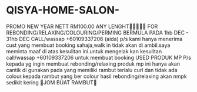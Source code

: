 # QISYA-HOME-SALON-
PROMO NEW YEAR NETT RM100.00  ANY LENGHT👧👩👱‍♀️👵  FOR REBONDING/RELAXING/COLOURING/PERMING  BERMULA PADA 1hb DEC - 31hb DEC  CALL/wassap +60109337206 (aida)  p/s kami hanya menerima cust yang membuat booking sahaja,walk in tidak akan di ambil.saya meminta maaf di atas kesulitan ini.untuk mengelak kan kesulitan call/wassap +60109337206 untuk membuat booking  USED PRODUK MP  P/s kepada yg ingin membuat rebonding/relaxing produk mp ini hanya akan cantik di gunakan pada yang memiliki rambut terlalu curl dan tidak ada colour.kepada rambut yang ber colour hasil rebonding/relaxing akan nmpk sedikit kering            💇JOM BUAT RAMBUT💇
